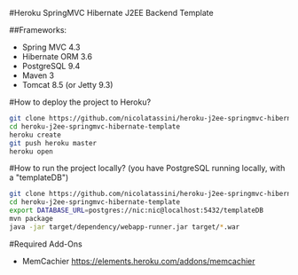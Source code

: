 
#Heroku SpringMVC Hibernate J2EE Backend Template

##Frameworks:
* Spring MVC 4.3
* Hibernate ORM 3.6 
* PostgreSQL 9.4
* Maven 3
* Tomcat 8.5 (or Jetty 9.3)

#How to deploy the project to Heroku?
```Bash
git clone https://github.com/nicolatassini/heroku-j2ee-springmvc-hibernate-template.git
cd heroku-j2ee-springmvc-hibernate-template
heroku create
git push heroku master
heroku open
```

#How to run the project locally? (you have PostgreSQL running locally, with a "templateDB")
```Bash
git clone https://github.com/nicolatassini/heroku-j2ee-springmvc-hibernate-template.git
cd heroku-j2ee-springmvc-hibernate-template
export DATABASE_URL=postgres://nic:nic@localhost:5432/templateDB
mvn package
java -jar target/dependency/webapp-runner.jar target/*.war
```

#Required Add-Ons
* MemCachier https://elements.heroku.com/addons/memcachier